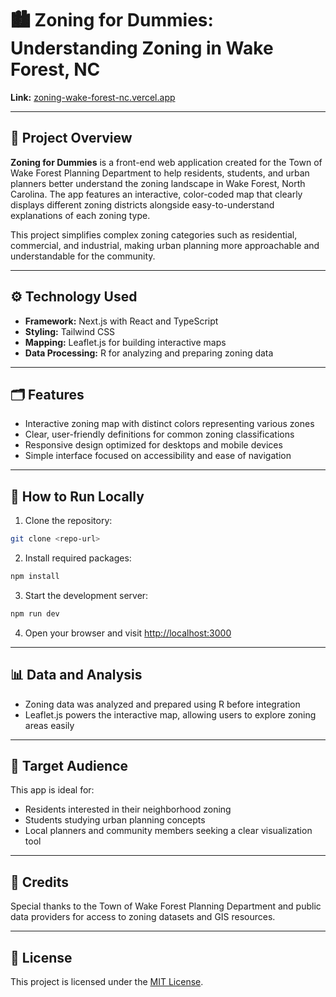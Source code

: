 # 🏙️ Zoning for Dummies: Understanding Zoning in Wake Forest, NC

**Link:** [zoning-wake-forest-nc.vercel.app](https://zoning-wake-forest-nc.vercel.app/)

---

## 📖 Project Overview

**Zoning for Dummies** is a front-end web application created for the Town of Wake Forest Planning Department to help residents, students, and urban planners better understand the zoning landscape in Wake Forest, North Carolina. The app features an interactive, color-coded map that clearly displays different zoning districts alongside easy-to-understand explanations of each zoning type.

This project simplifies complex zoning categories such as residential, commercial, and industrial, making urban planning more approachable and understandable for the community.

---

## ⚙️ Technology Used

* **Framework:** Next.js with React and TypeScript
* **Styling:** Tailwind CSS
* **Mapping:** Leaflet.js for building interactive maps
* **Data Processing:** R for analyzing and preparing zoning data

---

## 🗂️ Features

* Interactive zoning map with distinct colors representing various zones
* Clear, user-friendly definitions for common zoning classifications
* Responsive design optimized for desktops and mobile devices
* Simple interface focused on accessibility and ease of navigation

---

## 🚀 How to Run Locally

1. Clone the repository:

```bash
git clone <repo-url>
```

2. Install required packages:

```bash
npm install
```

3. Start the development server:

```bash
npm run dev
```

4. Open your browser and visit [http://localhost:3000](http://localhost:3000)

---

## 📊 Data and Analysis

* Zoning data was analyzed and prepared using R before integration
* Leaflet.js powers the interactive map, allowing users to explore zoning areas easily

---

## 🎯 Target Audience

This app is ideal for:

* Residents interested in their neighborhood zoning
* Students studying urban planning concepts
* Local planners and community members seeking a clear visualization tool

---

## 🙏 Credits

Special thanks to the Town of Wake Forest Planning Department and public data providers for access to zoning datasets and GIS resources.

---

## 📜 License

This project is licensed under the [MIT License](LICENSE).

